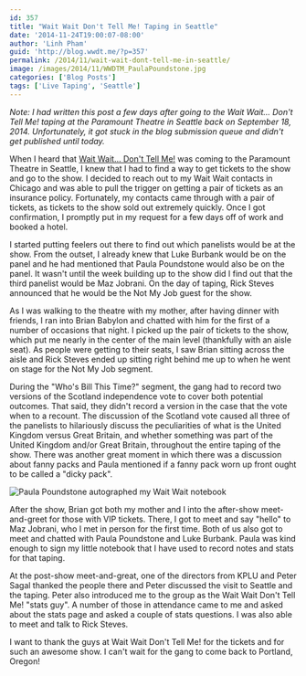 ```yaml
---
id: 357
title: "Wait Wait Don't Tell Me! Taping in Seattle"
date: '2014-11-24T19:00:07-08:00'
author: 'Linh Pham'
guid: 'http://blog.wwdt.me/?p=357'
permalink: /2014/11/wait-wait-dont-tell-me-in-seattle/
image: /images/2014/11/WWDTM_PaulaPoundstone.jpg
categories: ['Blog Posts']
tags: ['Live Taping', 'Seattle']
---
```


_Note: I had written this post a few days after going to the Wait Wait... Don't Tell Me! taping at the Paramount Theatre in Seattle back on September 18, 2014. Unfortunately, it got stuck in the blog submission queue and didn't get published until today._

When I heard that [Wait Wait... Don't Tell Me!](http://waitwait.npr.org) was coming to the Paramount Theatre in Seattle, I knew that I had to find a way to get tickets to the show and go to the show. I decided to reach out to my Wait Wait contacts in Chicago and was able to pull the trigger on getting a pair of tickets as an insurance policy. Fortunately, my contacts came through with a pair of tickets, as tickets to the show sold out extremely quickly. Once I got confirmation, I promptly put in my request for a few days off of work and booked a hotel.

I started putting feelers out there to find out which panelists would be at the show. From the outset, I already knew that Luke Burbank would be on the panel and he had mentioned that Paula Poundstone would also be on the panel. It wasn't until the week building up to the show did I find out that the third panelist would be Maz Jobrani. On the day of taping, Rick Steves announced that he would be the Not My Job guest for the show.

As I was walking to the theatre with my mother, after having dinner with friends, I ran into Brian Babylon and chatted with him for the first of a number of occasions that night. I picked up the pair of tickets to the show, which put me nearly in the center of the main level (thankfully with an aisle seat). As people were getting to their seats, I saw Brian sitting across the aisle and Rick Steves ended up sitting right behind me up to when he went on stage for the Not My Job segment.

During the "Who's Bill This Time?" segment, the gang had to record two versions of the Scotland independence vote to cover both potential outcomes. That said, they didn't record a version in the case that the vote when to a recount. The discussion of the Scotland vote caused all three of the panelists to hilariously discuss the peculiarities of what is the United Kingdom versus Great Britain, and whether something was part of the United Kingdom and/or Great Britain, throughout the entire taping of the show. There was another great moment in which there was a discussion about fanny packs and Paula mentioned if a fanny pack worn up front ought to be called a "dicky pack".

![Paula Poundstone autographed my Wait Wait notebook](/images/2014/11/WWDTM_PaulaPoundstone.jpg)

After the show, Brian got both my mother and I into the after-show meet-and-greet for those with VIP tickets. There, I got to meet and say "hello" to Maz Jobrani, who I met in person for the first time. Both of us also got to meet and chatted with Paula Poundstone and Luke Burbank. Paula was kind enough to sign my little notebook that I have used to record notes and stats for that taping.

At the post-show meet-and-great, one of the directors from KPLU and Peter Sagal thanked the people there and Peter discussed the visit to Seattle and the taping. Peter also introduced me to the group as the Wait Wait Don't Tell Me! "stats guy". A number of those in attendance came to me and asked about the stats page and asked a couple of stats questions. I was also able to meet and talk to Rick Steves.

I want to thank the guys at Wait Wait Don't Tell Me! for the tickets and for such an awesome show. I can't wait for the gang to come back to Portland, Oregon!
